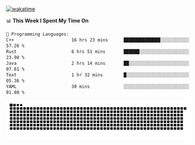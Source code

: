 [![wakatime](https://wakatime.com/badge/user/384f91c6-4eee-411f-8f3b-1b691f58a544.svg)](https://wakatime.com/@384f91c6-4eee-411f-8f3b-1b691f58a544)

<!--START_SECTION:waka-->
📊 **This Week I Spent My Time On** 

```text
💬 Programming Languages: 
C++                      16 hrs 23 mins      ██████████████░░░░░░░░░░░   57.26 % 
Rust                     6 hrs 51 mins       ██████░░░░░░░░░░░░░░░░░░░   23.98 % 
Java                     2 hrs 14 mins       ██░░░░░░░░░░░░░░░░░░░░░░░   07.81 % 
Text                     1 hr 32 mins        █░░░░░░░░░░░░░░░░░░░░░░░░   05.36 % 
YAML                     30 mins             ░░░░░░░░░░░░░░░░░░░░░░░░░   01.80 % 
```


<!--END_SECTION:waka-->

<picture>
  <source media="(prefers-color-scheme: dark)" srcset="https://raw.githubusercontent.com/fuwx295/fuwx295/output/github-contribution-grid-snake-dark.svg">
  <source media="(prefers-color-scheme: light)" srcset="https://raw.githubusercontent.com/fuwx295/fuwx295/output/github-contribution-grid-snake.svg">
  <img alt="github contribution grid snake animation" src="https://raw.githubusercontent.com/fuwx295/fuwx295/output/github-contribution-grid-snake.svg">
</picture>

